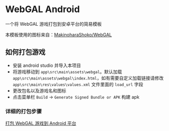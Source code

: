 # WebGAL Android

一个将 WebGAL 游戏打包到安卓平台的简易模板

本模板使用的图标来自：[MakinoharaShoko/WebGAL](https://github.com/MakinoharaShoko/WebGAL)

## 如何打包游戏

* 安装 android studio 并导入本项目
* 将游戏移动到 `app\src\main\assets\webgal`。默认加载 `app\src\main\assets\webgal\index.html`，如有需要自定义加载链接请修改 `app\src\main\res\values\values.xml` 文件里面的 `load_url` 字段
* 更改包名以及游戏名和图标
* 点击菜单栏 `Build` -> `Generate Signed Bundle or APK` 构建 apk

### 详细的打包步骤

[打包 WebGAL 游戏到 Android 平台](https://nini22p.github.io/post/webgal-for-android/)
